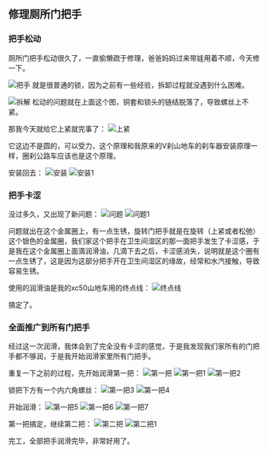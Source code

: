 ## 修理厕所门把手
### 把手松动
厕所门把手松动很久了，一直偷懒疏于修理，爸爸妈妈过来带娃用着不顺，今天修一下。

![把手](../images/3-维修家具/03-修理厕所门把手/把手.webp)
就是很普通的锁，因为之前有一些经验，拆卸过程就没遇到什么困难。

![拆解](../images/3-维修家具/03-修理厕所门把手/拆解.webp)
松动的问题就在上面这个图，铜套和锁头的链结脱落了，导致螺丝上不紧。

那我今天就给它上紧就完事了：
![上紧](../images/3-维修家具/03-修理厕所门把手/上紧.webp)

它这边不是圆的，可以受力，这个原理和我原来的V刹山地车的刹车器安装原理一样，圈刹公路车应该也是这个原理。

安装回去：
![安装](../images/3-维修家具/03-修理厕所门把手/安装.webp)
![安装1](../images/3-维修家具/03-修理厕所门把手/安装1.webp)

### 把手卡涩
没过多久，又出现了新问题：
![问题](../images/3-维修家具/03-修理厕所门把手/问题.webp)
![问题1](../images/3-维修家具/03-修理厕所门把手/问题1.webp)

问题就出在这个金属圈上，有一点生锈，旋转门把手就是在旋转（上紧或者松弛）这个银色的金属圈，我们家这个把手在卫生间湿区的那一面把手发生了卡涩感，于是我在这个金属圈上面滴润滑油，几滴下去之后，卡涩感消失，说明就是这个圈有一点生锈了，这是因为这部分把手开在卫生间湿区的缘故，经常和水汽接触，导致容易生锈。

使用的润滑油是我的xc50山地车用的终点线：
![终点线](../images/3-维修家具/03-修理厕所门把手/终点线.webp)

搞定了。

### 全面推广到所有门把手
经过这一次润滑，我体会到了完全没有卡涩的感觉，于是我发现我们家所有的门把手都不够润，于是我开始润滑家里所有门把手。

重复一下之前的过程，先开始润滑第一把：
![第一把](../images/3-维修家具/03-修理厕所门把手/第一把.webp)
![第一把1](../images/3-维修家具/03-修理厕所门把手/第一把1.webp)
![第一把2](../images/3-维修家具/03-修理厕所门把手/第一把2.webp)

锁把下方有一个内六角螺丝：
![第一把3](../images/3-维修家具/03-修理厕所门把手/第一把3.webp)
![第一把4](../images/3-维修家具/03-修理厕所门把手/第一把4.webp)

开始润滑：
![第一把5](../images/3-维修家具/03-修理厕所门把手/第一把5.webp)
![第一把6](../images/3-维修家具/03-修理厕所门把手/第一把6.webp)
![第一把7](../images/3-维修家具/03-修理厕所门把手/第一把7.webp)

第一把搞定，继续第二把：
![第二把](../images/3-维修家具/03-修理厕所门把手/第二把.webp)
![第二把1](../images/3-维修家具/03-修理厕所门把手/第二把1.webp)

完工，全部把手润滑完毕，非常好用了。